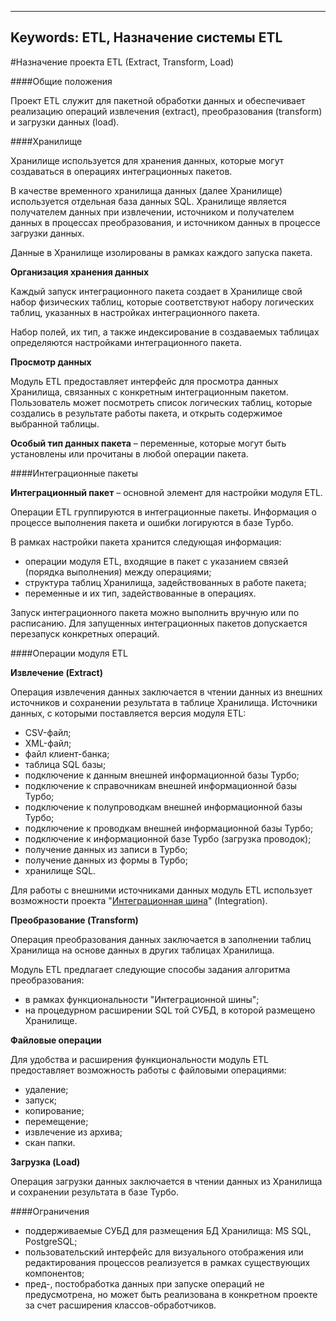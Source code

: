 ﻿

---
Keywords: ETL, Назначение системы ETL
---

#Назначение проекта ETL (Extract, Transform, Load)



####Общие положения

Проект ETL служит для пакетной обработки данных и обеспечивает реализацию операций извлечения (extract), преобразования (transform) и загрузки данных (load).

####Хранилище

Хранилище используется для хранения данных, которые могут создаваться в операциях интеграционных пакетов. 

В качестве временного хранилища данных (далее Хранилище) используется отдельная база данных SQL. Хранилище является получателем данных при извлечении, источником и получателем данных в процессах преобразования, и источником данных в процессе загрузки данных.

Данные в Хранилище изолированы в рамках каждого запуска пакета. 


**Организация хранения данных**

Каждый запуск интеграционного пакета создает в Хранилище свой набор физических таблиц, которые соответствуют набору логических таблиц, указанных в настройках интеграционного пакета.

Набор полей, их тип, а также индексирование в создаваемых таблицах определяются настройками интеграционного пакета.


**Просмотр данных**


Модуль ETL предоставляет интерфейс для просмотра данных Хранилища, связанных с конкретным интеграционным пакетом. Пользователь может посмотреть список логических таблиц, которые создались в результате работы пакета, и открыть содержимое выбранной таблицы. 

**Особый тип данных пакета** – переменные, которые могут быть установлены или прочитаны в любой операции пакета.


####Интеграционные пакеты

**Интеграционный пакет** – основной элемент для настройки модуля ETL.

Операции ETL группируются в интеграционные пакеты. Информация о процессе выполнения пакета и ошибки логируются в базе Турбо.

В рамках настройки пакета хранится следующая информация:
* операции модуля ETL, входящие в пакет с указанием связей (порядка выполнения) между операциями;
* структура таблиц Хранилища, задействованных в работе пакета;
* переменные и их тип, задействованные в операциях.

Запуск интеграционного пакета можно выполнить вручную или по расписанию. Для запущенных интеграционных пакетов допускается перезапуск конкретных операций. 


####Операции модуля ETL

**Извлечение (Extract)**

Операция извлечения данных заключается в чтении данных из внешних источников и сохранении результата в таблице Хранилища. Источники данных, с которыми поставляется версия модуля ETL: 

* CSV-файл; 
* XML-файл; 
* файл клиент-банка; 
* таблица SQL базы;
* подключение к данным внешней информационной базы Турбо;
* подключение к справочникам внешней информационной базы Турбо;
* подключение к полупроводкам внешней информационной базы Турбо;
* подключение к проводкам внешней информационной базы Турбо;
* подключение к информационной базе Турбо (загрузка проводок);
* получение данных из записи в Турбо;
* получение данных из формы в Турбо;
* хранилище SQL.

Для работы с внешними источниками данных модуль ETL использует возможности проекта "[Интеграционная шина](topic:Integration.Интеграция.Default)" (Integration). 

**Преобразование (Transform)**

Операция преобразования данных заключается в заполнении таблиц Хранилища на основе данных в других таблицах Хранилища.

Модуль ETL предлагает следующие способы задания алгоритма преобразования:

* в рамках функциональности "Интеграционной шины";
* на процедурном расширении SQL той СУБД, в которой размещено Хранилище.

**Файловые операции**

Для удобства и расширения функциональности модуль ETL предоставляет возможность работы с файловыми операциями:

* удаление;
* запуск;
* копирование;
* перемещение;
* извлечение из архива;
* скан папки.

**Загрузка (Load)**

Операция загрузки данных заключается в чтении данных из Хранилища и сохранении результата в базе Турбо.

####Ограничения


* поддерживаемые СУБД для размещения БД Хранилища: MS SQL, PostgreSQL;
* пользовательский интерфейс для визуального отображения или редактирования процессов реализуется в рамках существующих компонентов;
* пред-, постобработка данных при запуске операций не предусмотрена, но может быть реализована в конкретном проекте за счет расширения классов-обработчиков.



<!--##Общие положения

Модуль ETL создается как отдельный лицевой проект, написанный на языке Турбо.Скрипт. В качестве подпроектов используются только проекты, входящие в продукт «Платформа TurboX».

Модуль ETL реализует операции извлечения (extract), преобразования (transform) и загрузки данных (load).

В качестве временного хранилища данных (далее Хранилище) используется отдельная база SQL. Хранилище является получателем данных при извлечении, источником и получателем данных в процессах преобразования, и источником данных в процессе загрузки данных.

Операции ETL группируются в интеграционные пакеты. Информация о процессе выполнения пакета и ошибки логируются в базе Турбо.

####Ограничения

Для ускорения разработки и уменьшения рисков первая реализация модуля ETL создается в рамках следующих ограничений:

* Инсталляция Турбо в среде под управлением ОС Windows;
* Поддерживаемые СУБД для размещения БД Хранилища: MS SQL, PostreSQL;
* Компоненты для визуального отображения или редактирования процессов модуля ETL не разрабатываются. Пользовательский интерфейс реализуется в рамках существующих компонентов;
* Не содержит встроенного механизма уведомлений о завершении обработки, ошибках и т.п.
Эти ограничения не носят архитектурный характер и могут быть сняты при дальнейшем развитии модуля.

##Интеграционные пакеты

Интеграционный пакет – основной элемент для настройки модуля ETL.

В рамках настройки пакета хранится следующая информация:
* Структура таблиц Хранилища, задействованных в работе пакета;
* Операции модуля ETL, входящие в пакет с указанием связей (порядка выполнения) между операциями;
* Параметры обработки ошибок и логирования при работе пакета.

Запуск интеграционного пакета можно выполнить вручную или по расписанию. Для запущенных интеграционных пакетов допускается перезапуск конкретных операций. 

Данные в Хранилище изолированы в рамках каждого запуска пакета. Модуль ETL позволяет просмотреть данные, которые были созданы в Хранилище в результате запуска пакета. Особый тип данных пакета – переменные, которые могут быть установлены или прочитаны в любой операции пакета.

##Хранилище

Хранилище используется для хранения данных, которые создаются в процессе работы интеграционных пакетов. 

####Организация хранения данных

Каждый запуск интеграционного пакета создает в Хранилище свой набор физических таблиц, которые соответствуют набору логических таблиц, указанных в настройках интеграционного пакета.

Набор полей, их тип, а также индексирование в создаваемых таблицах определяются настройками интеграционного пакета.

Очистка Хранилища осуществляется на периодической основе. Настройки очистки определяются для каждого интеграционного пакета или для группы интеграционных пакетов. Критериями очистки является дата записи о запуске интеграционного пакета (в днях, неделях, месяцах, годах) и успешность/не успешность запуска. В результате работы процедуры определяются все запуски интеграционных пакетов, которые подлежат очистке, после чего удаляются физические таблицы в базе Хранилища, созданные при этих запусках.

####Просмотр и редактирование данных

Модуль ETL предоставляет интерфейс для просмотра и редактирования данных Хранилища, связанных с конкретным запуском интеграционного пакета. Пользователь этого интерфейса может посмотреть список логических таблиц, которые создались в результате работы пакета, и открыть содержимое выбранной таблицы. Содержимое таблицы можно отфильтровать или отсортировать по любому полю таблицы. Допускается редактирования содержимого, измененные значения записей таблиц сохраняются в Хранилище.

##Операции модуля ETL

####Извлечение (Extract)

 Операция извлечения данных заключается в чтении данных из внешних источников и сохранении результата в таблице Хранилища. Источники данных, с которыми поставляется первая версия модуля ETL: CSV-файл, XML-файл, таблица SQL базы.

Для работы с внешними источниками данных модуль ETL использует возможности проекта «Интеграционная шина» (Integration).  

####Преобразование (Transform)

Операция преобразования данных заключается в заполнении таблиц Хранилища на основе данных в других таблиц Хранилища.

Модуль ETL предлагает следующие способы задания алгоритма преобразования:
* На языке Турбо.Скрипт в рамках функциональности «Интеграционная шина»;
* На процедурном расширении SQL той СУБД, в которой размещено Хранилище.

####Загрузка (Load)

Операция загрузки данных заключается в чтении данных из Хранилища и сохранении результата в базе Турбо.

Пред-, постобработка данных при загрузке в первой версии модуля ETL не предусмотрена, но может быть реализована в конкретном проекте за счет расширения класса загрузки.
--> 

